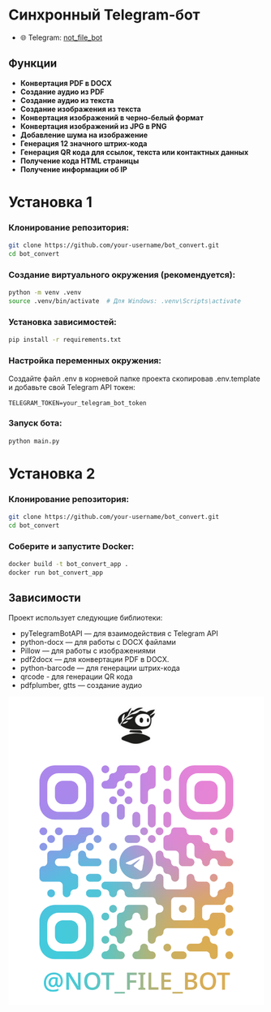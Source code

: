 # Синхронный Telegram-бот 
- 🌐 Telegram: [not_file_bot](https://t.me/not_file_bot)

## Функции

- **Конвертация PDF в DOCX**
- **Создание аудио из PDF**
- **Создание аудио из текста**
- **Создание изображения из текста**
- **Конвертация изображений в черно-белый формат**
- **Конвертация изображений из JPG в PNG**
- **Добавление шума на изображение**
- **Генерация 12 значного штрих-кода**
- **Генерация QR кода для ссылок, текста или контактных данных**
- **Получение кода HTML страницы**
- **Получение информации об IP**

# Установка 1

### Клонирование репозитория:

```bash
git clone https://github.com/your-username/bot_convert.git
cd bot_convert
```

### Создание виртуального окружения (рекомендуется):

```bash
python -m venv .venv
source .venv/bin/activate  # Для Windows: .venv\Scripts\activate
```

### Установка зависимостей:

```bash
pip install -r requirements.txt
```

### Настройка переменных окружения:

Создайте файл .env в корневой папке проекта скопировав .env.template и добавьте свой Telegram API токен:

```text
TELEGRAM_TOKEN=your_telegram_bot_token
```

### Запуск бота:

```bash
python main.py
```

# Установка 2

### Клонирование репозитория:

```bash
git clone https://github.com/your-username/bot_convert.git
cd bot_convert
```

### Соберите и запустите Docker:

```bash
docker build -t bot_convert_app .
docker run bot_convert_app
```

## Зависимости

Проект использует следующие библиотеки:

- pyTelegramBotAPI — для взаимодействия с Telegram API
- python-docx — для работы с DOCX файлами
- Pillow — для работы с изображениями
- pdf2docx — для конвертации PDF в DOCX.
- python-barcode — для генерации штрих-кода
- qrcode - для генерации QR кода
- pdfplumber, gtts — создание аудио

![QR](https://github.com/AlekseyRodimkin/bot_convert/raw/main/README_images/qr.png)

